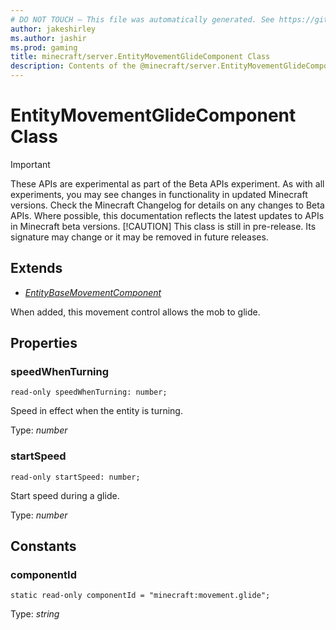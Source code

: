 ```yaml
---
# DO NOT TOUCH — This file was automatically generated. See https://github.com/mojang/minecraftapidocsgenerator to modify descriptions, examples, etc.
author: jakeshirley
ms.author: jashir
ms.prod: gaming
title: minecraft/server.EntityMovementGlideComponent Class
description: Contents of the @minecraft/server.EntityMovementGlideComponent class.
---
```

# EntityMovementGlideComponent Class
>[!IMPORTANT]
>These APIs are experimental as part of the Beta APIs experiment. As with all experiments, you may see changes in functionality in updated Minecraft versions. Check the Minecraft Changelog for details on any changes to Beta APIs. Where possible, this documentation reflects the latest updates to APIs in Minecraft beta versions.
> [!CAUTION]
> This class is still in pre-release.  Its signature may change or it may be removed in future releases.

## Extends
- [*EntityBaseMovementComponent*](EntityBaseMovementComponent.md)

When added, this movement control allows the mob to glide.

## Properties

### **speedWhenTurning**
`read-only speedWhenTurning: number;`

Speed in effect when the entity is turning.

Type: *number*

### **startSpeed**
`read-only startSpeed: number;`

Start speed during a glide.

Type: *number*

## Constants

### **componentId**
`static read-only componentId = "minecraft:movement.glide";`

Type: *string*
